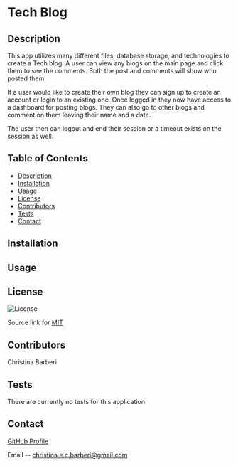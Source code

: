 # Tech Blog

## Description

This app utilizes many different files, database storage, and technologies to create a Tech blog. A user can view any blogs on the main page and click them to see the comments. Both the post and comments will show who posted them.

If a user would like to create their own blog they can sign up to create an account or login to an existing one. Once logged in they now have access to a dashboard for posting blogs. They can also go to other blogs and comment on them leaving their name and a date.

The user then can logout and end their session or a timeout exists on the session as well.

## Table of Contents
- [Description](#description)
- [Installation](#installation)
- [Usage](#usage)
- [License](#license)
- [Contributors](#contributors)
- [Tests](#tests)
- [Contact](#contact)

## Installation


## Usage


## License

![License](https://img.shields.io/badge/License-MIT-yellow.svg)

Source link for [MIT](https://opensource.org/licenses/MIT)

## Contributors

Christina Barberi

## Tests

There are currently no tests for this application.  

## Contact

[GitHub Profile](https://github.com/Christinaecb)

Email -- christina.e.c.barberi@gmail.com

